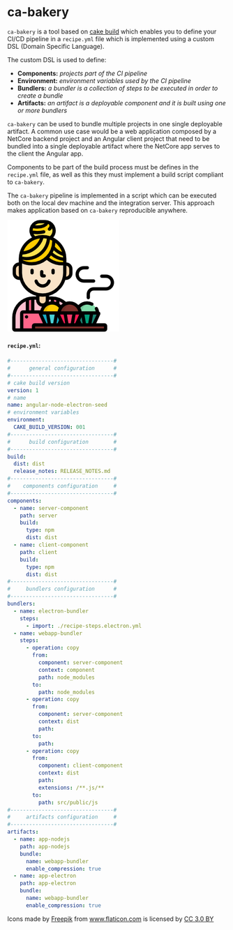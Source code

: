 # ca-bakery

`ca-bakery` is a tool based on [cake build](https://cakebuild.net/) which enables you to define your CI/CD pipeline in a `recipe.yml` file which is implemented using a custom DSL (Domain Specific Language).

The custom DSL is used to define:
- **Components:**  *projects part of the CI pipeline*
- **Environment:** *environment variables used by the CI pipeline*
- **Bundlers:** *a bundler is a collection of steps to be executed in order to create a bundle*
- **Artifacts:** *an artifact is a deployable component and it is built using one or more bundlers*

`ca-bakery` can be used to bundle multiple projects in one single deployable artifact. A common use case would be a web application composed by a NetCore backend project and an Angular client project that need to be bundled into a single deployable artifact where the NetCore app serves to the client the Angular app.

Components to be part of the build process must be defines in the `recipe.yml` file, as well as this they must implement a build script compliant to `ca-bakery`.

The `ca-bakery` pipeline is implemented in a script which can be executed both on the local dev machine and the integration server. This approach makes application based on `ca-bakery` reproducible anywhere.

![](images/cupcake.png?raw=true)

#### `recipe.yml`:
```yaml
#---------------------------------#
#      general configuration      #
#---------------------------------#
# cake build version
version: 1
# name
name: angular-node-electron-seed
# environment variables
environment:
  CAKE_BUILD_VERSION: 001
#---------------------------------#
#      build configuration        #
#---------------------------------#
build:
  dist: dist
  release_notes: RELEASE_NOTES.md
#---------------------------------#
#    components configuration     #
#---------------------------------#
components:
  - name: server-component
    path: server
    build:
      type: npm
      dist: dist
  - name: client-component
    path: client
    build:
      type: npm
      dist: dist
#---------------------------------#
#     bundlers configuration      #
#---------------------------------#
bundlers:
  - name: electron-bundler
    steps:
      - import: ./recipe-steps.electron.yml
  - name: webapp-bundler
    steps:
      - operation: copy
        from:
          component: server-component
          context: component
          path: node_modules
        to:
          path: node_modules
      - operation: copy
        from:
          component: server-component
          context: dist
          path:
        to:
          path:
      - operation: copy
        from:
          component: client-component
          context: dist
          path:
          extensions: /**.js/**
        to:
          path: src/public/js
#---------------------------------#
#     artifacts configuration     #
#---------------------------------#
artifacts:
  - name: app-nodejs
    path: app-nodejs
    bundle:
      name: webapp-bundler
      enable_compression: true
  - name: app-electron
    path: app-electron
    bundle:
      name: webapp-bundler
      enable_compression: true

```

<div>Icons made by <a href="http://www.freepik.com" title="Freepik">Freepik</a> from <a href="https://www.flaticon.com/" title="Flaticon">www.flaticon.com</a> is licensed by <a href="http://creativecommons.org/licenses/by/3.0/" title="Creative Commons BY 3.0" target="_blank">CC 3.0 BY</a></div>
